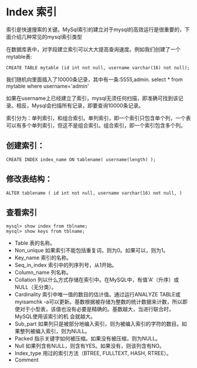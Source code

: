Index 索引
============

索引是快速搜索的关键。MySql索引的建立对于mysql的高效运行是很重要的，下面介绍几种常见的mysql索引类型

在数据库表中，对字段建立索引可以大大提高查询速度。例如我们创建了一个mytable表:

	CREATE TABLE mytable (id int not null, username varchar(16) not null);

我们随机向里面插入了10000条记录，其中有一条:5555,admin.   select * from mytable where username='admin'

如果在username上已经建立了索引，mysql无须任何扫描，即准确可找到该记录。相反，Mysql会扫描所有记录，即要查询10000条记录。

索引分为：单列索引，和组合索引。单列索引，即一个索引只包含单个列，一个表可以有多个单列索引，但这不是组合索引。组合索引，即一个索引包含多个列。


## 创建索引：

	CREATE INDEX index_name ON tablename( username(length) ); 	

## 修改表结构：

	ALTER tablename ( id int not null, username varchar(16) not null, )



## 查看索引
	
	mysql> show index from tblname;
	mysql> show keys from tblname;

* Table 表的名称。
* Non_unique 如果索引不能包括重复词，则为0。如果可以，则为1。
* Key_name 索引的名称。
* Seq_in_index 索引中的列序列号，从1开始。
* Column_name 列名称。
* Collation 列以什么方式存储在索引中。在MySQL中，有值‘A’（升序）或NULL（无分类）。
* Cardinality 索引中唯一值的数目的估计值。通过运行ANALYZE TABLE或myisamchk -a可以更新。基数根据被存储为整数的统计数据来计数，所以即使对于小型表，该值也没有必要是精确的。基数越大，当进行联合时，MySQL使用该索引的机 会就越大。
* Sub_part 如果列只是被部分地编入索引，则为被编入索引的字符的数目。如果整列被编入索引，则为NULL。
* Packed 指示关键字如何被压缩。如果没有被压缩，则为NULL。
* Null 如果列含有NULL，则含有YES。如果没有，则该列含有NO。
* Index_type 用过的索引方法（BTREE, FULLTEXT, HASH, RTREE）。
* Comment

